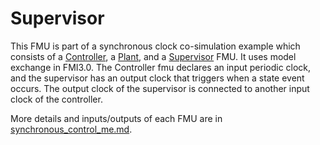 # Supervisor

This FMU is part of a synchronous clock co-simulation example which consists of a [Controller](../Controller), a [Plant](../Plant), and a [Supervisor](../Supervisor) FMU.
It uses model exchange in FMI3.0.
The Controller fmu declares an input periodic clock,
and the supervisor has an output clock that triggers when a state event occurs.
The output clock of the supervisor is connected to another input clock of the controller.

More details and inputs/outputs of each FMU are in [synchronous_control_me.md](../examples/synchronous_control_me.md).
